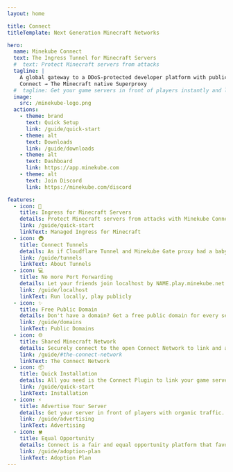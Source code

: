 ```yaml
---
layout: home

title: Connect
titleTemplate: Next Generation Minecraft Networks

hero:
  name: Minekube Connect
  text: The Ingress Tunnel for Minecraft Servers
  #  text: Protect Minecraft servers from attacks
  tagline: |
    A global gateway to a DDoS-protected developer platform with public domains for localhost.
    Connect → The Minecraft native Superproxy
  #  tagline: Get your game servers in front of players instantly and link with the global Connect Network today! Browse servers on minekube.net
  image:
    src: /minekube-logo.png
  actions:
    - theme: brand
      text: Quick Setup
      link: /guide/quick-start
    - theme: alt
      text: Downloads
      link: /guide/downloads
    - theme: alt
      text: Dashboard
      link: https://app.minekube.com
    - theme: alt
      text: Join Discord
      link: https://minekube.com/discord

features:
  - icon: 📡
    title: Ingress for Minecraft Servers
    details: Protect Minecraft servers from attacks with Minekube Connect.
    link: /guide/quick-start
    linkText: Managed Ingress for Minecraft
  - icon: 🚇
    title: Connect Tunnels
    details: As if Cloudflare Tunnel and Minekube Gate proxy had a baby.
    link: /guide/tunnels
    linkText: About Tunnels
  - icon: 💻
    title: No more Port Forwarding
    details: Let your friends join localhost by NAME.play.minekube.net
    link: /guide/localhost
    linkText: Run locally, play publicly
  - icon: ✨️
    title: Free Public Domain
    details: Don't have a domain? Get a free public domain for every server.
    link: /guide/domains
    linkText: Public Domains
  - icon: 🌐
    title: Shared Minecraft Network
    details: Securely connect to the open Connect Network to link and advertise your game servers.
    link: /guide/#the-connect-network
    linkText: The Connect Network
  - icon: 📦
    title: Quick Installation
    details: All you need is the Connect Plugin to link your game servers with the open Connect Network.
    link: /guide/quick-start
    linkText: Installation
  - icon: ⚡️
    title: Advertise Your Server
    details: Get your server in front of players with organic traffic.
    link: /guide/advertising
    linkText: Advertising
  - icon: 🍀
    title: Equal Opportunity
    details: Connect is a fair and equal opportunity platform that favours new and smaller servers.
    link: /guide/adoption-plan
    linkText: Adoption Plan
---
```

